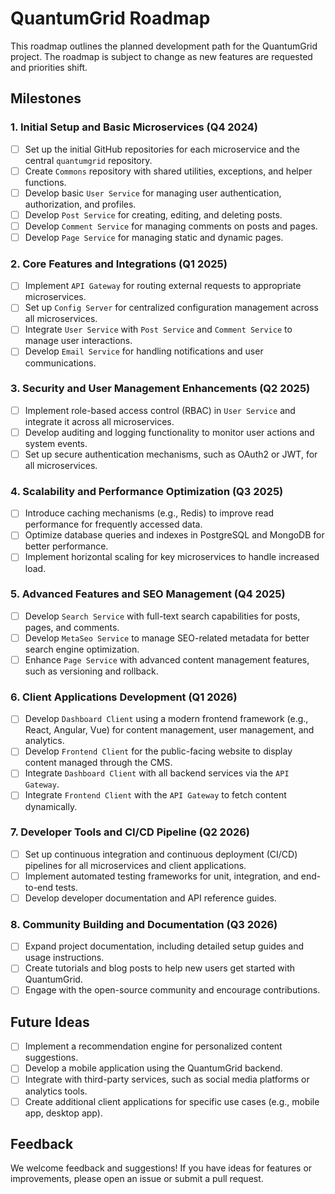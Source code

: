 # QuantumGrid Roadmap

This roadmap outlines the planned development path for the QuantumGrid project. The roadmap is subject to change as new features are requested and priorities shift.

## Milestones

### 1. Initial Setup and Basic Microservices (Q4 2024)

- [ ] Set up the initial GitHub repositories for each microservice and the central `quantumgrid` repository.
- [ ] Create `Commons` repository with shared utilities, exceptions, and helper functions.
- [ ] Develop basic `User Service` for managing user authentication, authorization, and profiles.
- [ ] Develop `Post Service` for creating, editing, and deleting posts.
- [ ] Develop `Comment Service` for managing comments on posts and pages.
- [ ] Develop `Page Service` for managing static and dynamic pages.

### 2. Core Features and Integrations (Q1 2025)

- [ ] Implement `API Gateway` for routing external requests to appropriate microservices.
- [ ] Set up `Config Server` for centralized configuration management across all microservices.
- [ ] Integrate `User Service` with `Post Service` and `Comment Service` to manage user interactions.
- [ ] Develop `Email Service` for handling notifications and user communications.

### 3. Security and User Management Enhancements (Q2 2025)

- [ ] Implement role-based access control (RBAC) in `User Service` and integrate it across all microservices.
- [ ] Develop auditing and logging functionality to monitor user actions and system events.
- [ ] Set up secure authentication mechanisms, such as OAuth2 or JWT, for all microservices.

### 4. Scalability and Performance Optimization (Q3 2025)

- [ ] Introduce caching mechanisms (e.g., Redis) to improve read performance for frequently accessed data.
- [ ] Optimize database queries and indexes in PostgreSQL and MongoDB for better performance.
- [ ] Implement horizontal scaling for key microservices to handle increased load.

### 5. Advanced Features and SEO Management (Q4 2025)

- [ ] Develop `Search Service` with full-text search capabilities for posts, pages, and comments.
- [ ] Develop `MetaSeo Service` to manage SEO-related metadata for better search engine optimization.
- [ ] Enhance `Page Service` with advanced content management features, such as versioning and rollback.

### 6. Client Applications Development (Q1 2026)

- [ ] Develop `Dashboard Client` using a modern frontend framework (e.g., React, Angular, Vue) for content management, user management, and analytics.
- [ ] Develop `Frontend Client` for the public-facing website to display content managed through the CMS.
- [ ] Integrate `Dashboard Client` with all backend services via the `API Gateway`.
- [ ] Integrate `Frontend Client` with the `API Gateway` to fetch content dynamically.

### 7. Developer Tools and CI/CD Pipeline (Q2 2026)

- [ ] Set up continuous integration and continuous deployment (CI/CD) pipelines for all microservices and client applications.
- [ ] Implement automated testing frameworks for unit, integration, and end-to-end tests.
- [ ] Develop developer documentation and API reference guides.

### 8. Community Building and Documentation (Q3 2026)

- [ ] Expand project documentation, including detailed setup guides and usage instructions.
- [ ] Create tutorials and blog posts to help new users get started with QuantumGrid.
- [ ] Engage with the open-source community and encourage contributions.

## Future Ideas

- [ ] Implement a recommendation engine for personalized content suggestions.
- [ ] Develop a mobile application using the QuantumGrid backend.
- [ ] Integrate with third-party services, such as social media platforms or analytics tools.
- [ ] Create additional client applications for specific use cases (e.g., mobile app, desktop app).

## Feedback

We welcome feedback and suggestions! If you have ideas for features or improvements, please open an issue or submit a pull request.
